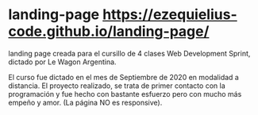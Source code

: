 # landing-page https://ezequielius-code.github.io/landing-page/
landing page creada para el cursillo de 4 clases Web Development Sprint, dictado por Le Wagon Argentina.

El curso fue dictado en el mes de Septiembre de 2020 en modalidad a distancia.
El proyecto realizado, se trata de primer contacto con la programación y fue hecho
con bastante esfuerzo pero con mucho más empeño y amor.
(La página NO es responsive).
